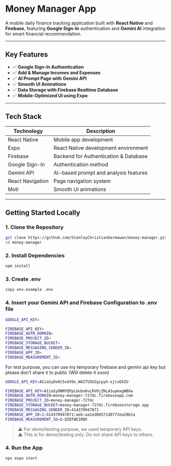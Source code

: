 # Money Manager App

A mobile daily finance tracking application built with **React Native** and **Firebase**, featuring **Google Sign-In** authentication and **Gemini AI** integration for smart financial recommendation.

---

## Key Features

* ✅ **Google Sign-In Authentication**
* ✅ **Add & Manage Incomes and Expenses**
* ✅ **AI Prompt Page with Gemini API**
* ✅ **Smooth UI Animations**
* ✅ **Data Storage with Firebase Realtime Database**
* ✅ **Mobile-Optimized UI using Expo**

---

## Tech Stack

| Technology       | Description                           |
| ---------------- | ------------------------------------- |
| React Native     | Mobile app development                |
| Expo             | React Native development environment  |
| Firebase         | Backend for Authentication & Database |
| Google Sign-In   | Authentication method                 |
| Gemini API       | AI-based prompt and analysis features |
| React Navigation | Page navigation system                |
| Moti             | Smooth UI animations                  |

---

## Getting Started Locally

### 1. Clone the Repository

```bash
git clone https://github.com/StanleyChristianDarmawan/money-manager.git
cd money-manager
```

### 2. Install Dependencies

```bash
npm install
```
### 3. Create .env

```bash
copy env.example .env
```

### 4. Insert your Gemini API and Firebase Configuration to .env file
```bash
GOOGLE_API_KEY=

FIREBASE_API_KEY=
FIREBASE_AUTH_DOMAIN=
FIREBASE_PROJECT_ID=
FIREBASE_STORAGE_BUCKET=
FIREBASE_MESSAGING_SENDER_ID=
FIREBASE_APP_ID=
FIREBASE_MEASUREMENT_ID=
```

For test purpose, you can use my temporary firebase and gemini api key but please don't share it to public (Will delete it soon)
```bash
GOOGLE_API_KEY=AIzaSyDe6C5xdVOo_WAITUSU2gipyh-xjcvE6ZU

FIREBASE_API_KEY=AIzaSyDNMfQPpLUubo0vLRV0jZNLA3upmxgWBXw
FIREBASE_AUTH_DOMAIN=money-manager-727dc.firebaseapp.com
FIREBASE_PROJECT_ID=money-manager-727dc
FIREBASE_STORAGE_BUCKET=money-manager-727dc.firebasestorage.app
FIREBASE_MESSAGING_SENDER_ID=414370947871
FIREBASE_APP_ID=1:414370947871:web:aa1ed00571d0772ea2862a
FIREBASE_MEASUREMENT_ID=G-QZ8TWE1RBX

```

> ⚠️ For demo/testing purpose, we used temporary API keys. <br />
> ⚠️ This is for demo/testing only. Do not share API keys to others.

### 4. Run the App

```bash
npx expo start
```